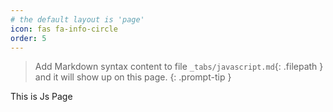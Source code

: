 ```yaml
---
# the default layout is 'page'
icon: fas fa-info-circle
order: 5
---
```


> Add Markdown syntax content to file `_tabs/javascript.md`{: .filepath } and it will show up on this page.
{: .prompt-tip }


This is Js Page